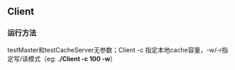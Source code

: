 ##	Client

### 运行方法

testMaster和testCacheServer无参数；Client -c 指定本地cache容量，-w/-r指定写/读模式（eg: **./Client -c 100 -w**）